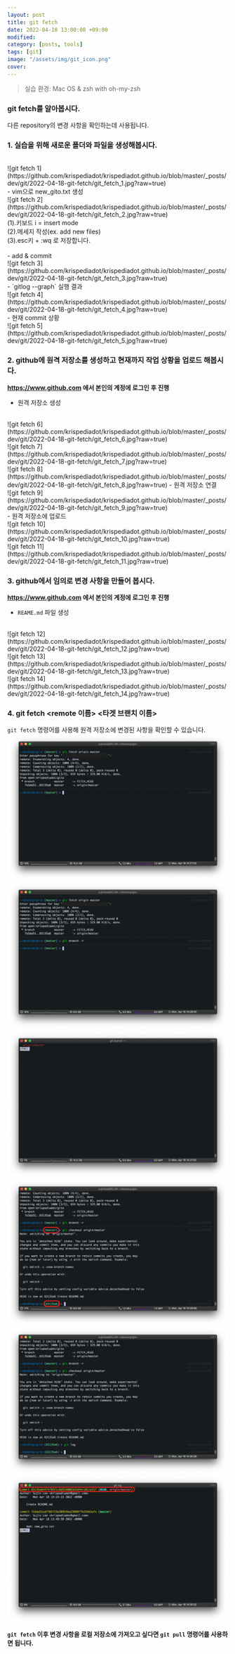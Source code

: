 ```yaml
---
layout: post
title: git fetch
date: 2022-04-18 13:00:08 +09:00
modified: 
category: [posts, tools]
tags: [git]
image: "/assets/img/git_icon.png"
cover: 
---
```


>실습 환경: Mac OS & zsh with oh-my-zsh

### git fetch를 알아봅시다. <br>

 다른 repository의 변경 사항을 확인하는데 사용됩니다. <br>

### 1. 실습을 위해 새로운 폴더와 파일을 생성해봅시다. <br>
<br>
![git fetch 1](https://github.com/krispediadot/krispediadot.github.io/blob/master/_posts/dev/git/2022-04-18-git-fetch/git_fetch_1.jpg?raw=true)
<br>
- vim으로 new_gito.txt 생성
<br>
![git fetch 2](https://github.com/krispediadot/krispediadot.github.io/blob/master/_posts/dev/git/2022-04-18-git-fetch/git_fetch_2.jpg?raw=true)
<br>
(1).키보드 i = insert mode<br>
(2).메세지 작성(ex. add new files)<br>
(3).esc키 + :wq 로 저장합니다. <br>
<br>
- add & commit
<br>
![git fetch 3](https://github.com/krispediadot/krispediadot.github.io/blob/master/_posts/dev/git/2022-04-18-git-fetch/git_fetch_3.jpg?raw=true)
<br>
- `gitlog --graph` 실행 결과
<br>
![git fetch 4](https://github.com/krispediadot/krispediadot.github.io/blob/master/_posts/dev/git/2022-04-18-git-fetch/git_fetch_4.jpg?raw=true)
<br>
- 현재 commit 상황
<br>
![git fetch 5](https://github.com/krispediadot/krispediadot.github.io/blob/master/_posts/dev/git/2022-04-18-git-fetch/git_fetch_5.jpg?raw=true)

### 2. github에 원격 저장소를 생성하고 현재까지 작업 상황을 업로드 해봅시다. <br>
  **https://www.github.com 에서 본인의 계정에 로그인 후 진행**
  <br>
  - 원격 저장소 생성 
  <br>
  ![git fetch 6](https://github.com/krispediadot/krispediadot.github.io/blob/master/_posts/dev/git/2022-04-18-git-fetch/git_fetch_6.jpg?raw=true)
  <br>
  ![git fetch 7](https://github.com/krispediadot/krispediadot.github.io/blob/master/_posts/dev/git/2022-04-18-git-fetch/git_fetch_7.jpg?raw=true)
  <br>
  ![git fetch 8](https://github.com/krispediadot/krispediadot.github.io/blob/master/_posts/dev/git/2022-04-18-git-fetch/git_fetch_8.jpg?raw=true)
  - 원격 저장소 연결
  <br>
  ![git fetch 9](https://github.com/krispediadot/krispediadot.github.io/blob/master/_posts/dev/git/2022-04-18-git-fetch/git_fetch_9.jpg?raw=true)
  <br>
  - 원격 저장소에 업로드
  <br>
  ![git fetch 10](https://github.com/krispediadot/krispediadot.github.io/blob/master/_posts/dev/git/2022-04-18-git-fetch/git_fetch_10.jpg?raw=true)
  <br>
  ![git fetch 11](https://github.com/krispediadot/krispediadot.github.io/blob/master/_posts/dev/git/2022-04-18-git-fetch/git_fetch_11.jpg?raw=true)

### 3. github에서 임의로 변경 사항을 만들어 봅시다. <br>
  **https://www.github.com 에서 본인의 계정에 로그인 후 진행**

  - `REAME.md` 파일 생성
  <br>
  ![git fetch 12](https://github.com/krispediadot/krispediadot.github.io/blob/master/_posts/dev/git/2022-04-18-git-fetch/git_fetch_12.jpg?raw=true)
  <br>
  ![git fetch 13](https://github.com/krispediadot/krispediadot.github.io/blob/master/_posts/dev/git/2022-04-18-git-fetch/git_fetch_13.jpg?raw=true)
  <br>
  ![git fetch 14](https://github.com/krispediadot/krispediadot.github.io/blob/master/_posts/dev/git/2022-04-18-git-fetch/git_fetch_14.jpg?raw=true)

### 4. git fetch <remote 이름> <타겟 브랜치 이름> <br>
  `git fetch` 명령어를 사용해 원격 저장소에 변경된 사항을 확인할 수 있습니다. 
  <br>
  ![git fetch 15](https://github.com/krispediadot/krispediadot.github.io/blob/master/_posts/dev/git/2022-04-18-git-fetch/git_fetch_15.jpg?raw=true)
  <br>
  ![git fetch 16](https://github.com/krispediadot/krispediadot.github.io/blob/master/_posts/dev/git/2022-04-18-git-fetch/git_fetch_16.jpg?raw=true)
  <br>
  ![git fetch 17](https://github.com/krispediadot/krispediadot.github.io/blob/master/_posts/dev/git/2022-04-18-git-fetch/git_fetch_17.jpg?raw=true)
  <br>
  ![git fetch 18](https://github.com/krispediadot/krispediadot.github.io/blob/master/_posts/dev/git/2022-04-18-git-fetch/git_fetch_18.jpg?raw=true)
  <br>
  ![git fetch 19](https://github.com/krispediadot/krispediadot.github.io/blob/master/_posts/dev/git/2022-04-18-git-fetch/git_fetch_19.jpg?raw=true)
  <br>
  ![git fetch 20](https://github.com/krispediadot/krispediadot.github.io/blob/master/_posts/dev/git/2022-04-18-git-fetch/git_fetch_20.jpg?raw=true)


**`git fetch` 이후 변경 사항을 로컬 저장소에 가져오고 싶다면 `git pull` 명령어를 사용하면 됩니다.**
